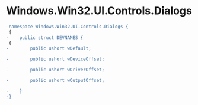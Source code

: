 # Windows.Win32.UI.Controls.Dialogs

``` diff
-namespace Windows.Win32.UI.Controls.Dialogs {
 {
-    public struct DEVNAMES {
 {
-        public ushort wDefault;

-        public ushort wDeviceOffset;

-        public ushort wDriverOffset;

-        public ushort wOutputOffset;

-    }
-}
```
